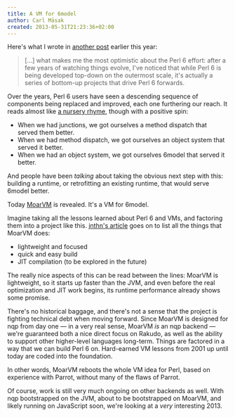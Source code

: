```yaml
---
title: A VM for 6model
author: Carl Mäsak
created: 2013-05-31T21:23:36+02:00
---
```

Here's what I wrote in [another post](http://strangelyconsistent.org/blog/perl6-is-now-half-as-old-as-perl) earlier this year:

> [...] what makes me the most optimistic about the Perl 6 effort: after a few years of watching things evolve, I've noticed that while Perl 6 is being developed top-down on the outermost scale, it's actually a series of bottom-up projects that drive Perl 6 forwards.

Over the years, Perl 6 users have seen a descending sequence of components being replaced and improved, each one furthering our reach. It reads almost like [a nursery rhyme](https://en.wikipedia.org/wiki/For_want_of_a_nail), though with a positive spin:

* When we had junctions, we got ourselves a method dispatch that served them better.
* When we had method dispatch, we got ourselves an object system that served it better.
* When we had an object system, we got ourselves 6model that served it better.

And people have been *talking* about taking the obvious next step with this: building a runtime, or retrofitting an existing runtime, that would serve 6model better.

Today [MoarVM](http://github.com/moarvm/moarvm) is revealed. It's a VM for 6model.

Imagine taking all the lessons learned about Perl 6 and VMs, and factoring them into a project like this. [jnthn's article](http://6guts.wordpress.com/2013/05/31/moarvm-a-virtual-machine-for-nqp-and-rakudo/) goes on to list all the things that MoarVM does:

* lightweight and focused
* quick and easy build
* JIT compilation (to be explored in the future)

The really nice aspects of this can be read between the lines: MoarVM is lightweight, so it starts up faster than the JVM, and even before the real optimization and JIT work begins, its runtime performance already shows some promise.

There's no historical baggage, and there's not a sense that the project is fighting technical debt when moving forward. Since MoarVM is designed for nqp from day one &mdash; in a very real sense, MoarVM *is* an nqp backend &mdash; we're guaranteed both a nice direct focus on Rakudo, as well as the ability to support other higher-level languages long-term. Things are factored in a way that we can build Perl 6 on. Hard-earned VM lessons from 2001 up until today are coded into the foundation.

In other words, MoarVM reboots the whole VM idea for Perl, based on experience with Parrot, without many of the flaws of Parrot.

Of course, work is still very much ongoing on other backends as well. With nqp bootstrapped on the JVM, about to be bootstrapped on MoarVM, and likely running on JavaScript soon, we're looking at a *very* interesting 2013.
